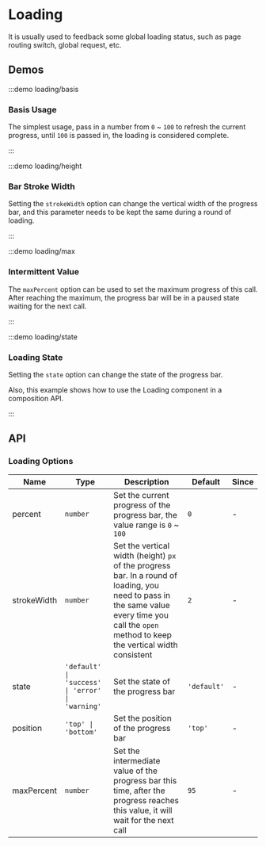 # Loading

It is usually used to feedback some global loading status, such as page routing switch, global request, etc.

## Demos

:::demo loading/basis

### Basis Usage

The simplest usage, pass in a number from `0` ~ `100` to refresh the current progress, until `100` is passed in, the loading is considered complete.

:::

:::demo loading/height

### Bar Stroke Width

Setting the `strokeWidth` option can change the vertical width of the progress bar, and this parameter needs to be kept the same during a round of loading.

:::

:::demo loading/max

### Intermittent Value

The `maxPercent` option can be used to set the maximum progress of this call. After reaching the maximum, the progress bar will be in a paused state waiting for the next call.

:::

:::demo loading/state

### Loading State

Setting the `state` option can change the state of the progress bar.

Also, this example shows how to use the Loading component in a composition API.

:::

## API

### Loading Options

| Name        | Type                                             | Description                                                                                                                                                                                     | Default     | Since |
| ----------- | ------------------------------------------------ | ----------------------------------------------------------------------------------------------------------------------------------------------------------------------------------------------- | ----------- | ----- |
| percent     | `number`                                         | Set the current progress of the progress bar, the value range is `0` ~ `100`                                                                                                                    | `0`         | -     |
| strokeWidth | `number`                                         | Set the vertical width (height) `px` of the progress bar. In a round of loading, you need to pass in the same value every time you call the `open` method to keep the vertical width consistent | `2`         | -     |
| state       | `'default' \| 'success' \| 'error' \| 'warning'` | Set the state of the progress bar                                                                                                                                                               | `'default'` | -     |
| position    | `'top' \| 'bottom'`                              | Set the position of the progress bar                                                                                                                                                            | `'top'`     | -     |
| maxPercent  | `number`                                         | Set the intermediate value of the progress bar this time, after the progress reaches this value, it will wait for the next call                                                                 | `95`        | -     |

